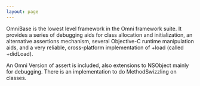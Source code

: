 ```yaml
---
layout: page
---
```




OmniBase is the lowest level framework in the Omni framework suite. It provides a series of debugging aids for class allocation and initialization, an alternative assertions mechanism, several Objective-C runtime manipulation aids, and a very reliable, cross-platform implementation of +load (called +didLoad).

An Omni Version of assert is included, also extensions to NSObject mainly for debugging. There is an implementation to do MethodSwizzling on classes.
